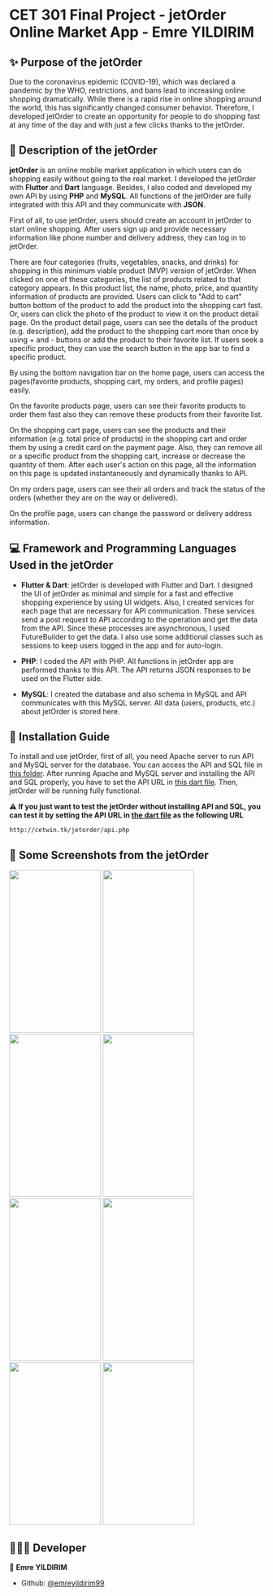 # CET 301 Final Project - jetOrder Online Market App - Emre YILDIRIM

## ✨ Purpose of the jetOrder
  Due to the coronavirus epidemic (COVID-19), which was declared a pandemic by the WHO, restrictions, and bans lead to increasing online shopping dramatically. While there is a rapid rise in online shopping around the world, this has significantly changed consumer behavior. Therefore, I developed jetOrder to create an opportunity for people to do shopping fast at any time of the day and with just a few clicks thanks to the jetOrder.

## 📝 Description of the jetOrder
  **jetOrder** is an online mobile market application in which users can do shopping easily without going to the real market. I developed the jetOrder with **Flutter** and **Dart** language. Besides, I also coded and developed my own API by using **PHP** and **MySQL**. All functions of the jetOrder are fully integrated with this API and they communicate with **JSON**.

  First of all, to use jetOrder, users should create an account in jetOrder to start online shopping. After users sign up and provide necessary information like phone number and delivery address, they can log in to jetOrder.

  There are four categories (fruits, vegetables, snacks, and drinks) for shopping in this minimum viable product (MVP) version of jetOrder. When clicked on one of these categories, the list of products related to that category appears. In this product list, the name, photo, price, and quantity information of products are provided. Users can click to "Add to cart" button bottom of the product to add the product into the shopping cart fast. Or, users can click the photo of the product to view it on the product detail page. On the product detail page, users can see the details of the product (e.g. description), add the product to the shopping cart more than once by using + and - buttons or add the product to their favorite list. If users seek a specific product, they can use the search button in the app bar to find a specific product.

  By using the bottom navigation bar on the home page, users can access the pages(favorite products, shopping cart, my orders, and profile pages) easily.

  On the favorite products page, users can see their favorite products to order them fast also they can remove these products from their favorite list.

  On the shopping cart page, users can see the products and their information (e.g. total price of products) in the shopping cart and order them by using a credit card on the payment page. Also, they can remove all or a specific product from the shopping cart, increase or decrease the quantity of them. After each user's action on this page, all the information on this page is updated instantaneously and dynamically thanks to API.

  On my orders page, users can see their all orders and track the status of the orders (whether they are on the way or delivered).

  On the profile page, users can change the password or delivery address information.

## 💻 Framework and Programming Languages Used in the jetOrder
   * **Flutter & Dart**: jetOrder is developed with Flutter and Dart. I designed the UI of jetOrder as minimal and simple for a fast and effective shopping experience by using UI widgets. Also, I created services for each page that are necessary for API communication. These services send a post request to API according to the operation and get the data from the API. Since these processes are asynchronous, I used FutureBuilder to get the data. I also use some additional classes such as sessions to keep users logged in the app and for auto-login.

  * **PHP**: I coded the API with PHP. All functions in jetOrder app are performed thanks to this API. The API returns JSON responses to be used on the Flutter side.

  * **MySQL**: I created the database and also schema in MySQL and API communicates with this MySQL server. All data (users, products, etc.) about jetOrder is stored here.

## 🚀 Installation Guide
  To install and use jetOrder, first of all, you need Apache server to run API and MySQL server for the database. You can access the API and SQL file in [this folder](https://github.com/emreyildirim99/jetOrder_OnlineMarketApp/tree/master/web-api%20%26%20database). After running Apache and MySQL server and installing the API and SQL properly, you have to set the API URL in [this dart file](https://github.com/emreyildirim99/jetOrder_OnlineMarketApp/blob/master/lib/constants/Constants.dart). Then, jetOrder will be running fully functional.

  **⚠️ If you just want to test the jetOrder without installing API and SQL, you can test it by setting the API URL in [the dart file](https://github.com/emreyildirim99/jetOrder_OnlineMarketApp/blob/master/lib/constants/Constants.dart) as the following URL**
  ```
  http://cetwin.tk/jetorder/api.php
  ```

## 📱 Some Screenshots from the jetOrder
<p float="left">
<img src="https://i.hizliresim.com/rWAmIe.png" width="180" height="320">
<img src="https://i.hizliresim.com/knLBuy.png" width="180" height="320">
<img src="https://i.hizliresim.com/PVUyBL.png" width="180" height="320">
<img src="https://i.hizliresim.com/cNDHe0.png" width="180" height="320">
<img src="https://i.hizliresim.com/f2NhIx.png" width="180" height="320">
<img src="https://i.hizliresim.com/Kq3LU9.png" width="180" height="320">
<img src="https://i.hizliresim.com/EWbdIF.png" width="180" height="320">
<img src="https://i.hizliresim.com/Hk2lGR.png" width="180" height="320">
</p>

## 🧑🏻‍💻 Developer

👤 **Emre YILDIRIM**

* Github: [@emreyildirim99](https://github.com/emreyildirim99)